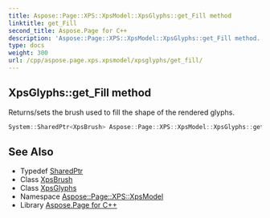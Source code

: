 ```yaml
---
title: Aspose::Page::XPS::XpsModel::XpsGlyphs::get_Fill method
linktitle: get_Fill
second_title: Aspose.Page for C++
description: 'Aspose::Page::XPS::XpsModel::XpsGlyphs::get_Fill method. Returns/sets the brush used to fill the shape of the rendered glyphs in C++.'
type: docs
weight: 300
url: /cpp/aspose.page.xps.xpsmodel/xpsglyphs/get_fill/
---
```

## XpsGlyphs::get_Fill method


Returns/sets the brush used to fill the shape of the rendered glyphs.

```cpp
System::SharedPtr<XpsBrush> Aspose::Page::XPS::XpsModel::XpsGlyphs::get_Fill()
```

## See Also

* Typedef [SharedPtr](../../../system/sharedptr/)
* Class [XpsBrush](../../xpsbrush/)
* Class [XpsGlyphs](../)
* Namespace [Aspose::Page::XPS::XpsModel](../../)
* Library [Aspose.Page for C++](../../../)
